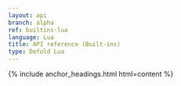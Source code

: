 ```yaml
---
layout: api
branch: alpha
ref: builtins-lua
language: Lua
title: API reference (Built-ins)
type: Defold Lua
---
```

{% include anchor_headings.html html=content %}